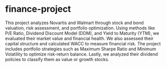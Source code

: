 # finance-project

This project analyzes Novartis and Walmart through stock and bond valuation, risk assessment, and portfolio optimization. Using methods like P/E Ratio, Dividend Discount Model (DDM), and Yield to Maturity (YTM), we evaluated their market value and financial health. We also assessed their capital structure and calculated WACC to measure financial risk. The project includes portfolio strategies such as Maximum Sharpe Ratio and Minimum Volatility to optimize risk-return balance. Lastly, we analyzed their dividend policies to classify them as value or growth stocks.
